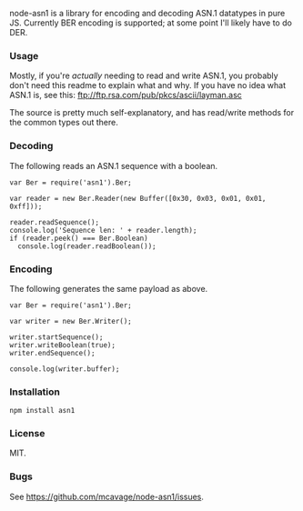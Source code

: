 node-asn1 is a library for encoding and decoding ASN.1 datatypes in pure JS.
Currently BER encoding is supported; at some point I'll likely have to do DER.

###  Usage

Mostly, if you're *actually* needing to read and write ASN.1, you probably don't
need this readme to explain what and why.  If you have no idea what ASN.1 is,
see this: ftp://ftp.rsa.com/pub/pkcs/ascii/layman.asc

The source is pretty much self-explanatory, and has read/write methods for the
common types out there.

### Decoding

The following reads an ASN.1 sequence with a boolean.

    var Ber = require('asn1').Ber;

    var reader = new Ber.Reader(new Buffer([0x30, 0x03, 0x01, 0x01, 0xff]));

    reader.readSequence();
    console.log('Sequence len: ' + reader.length);
    if (reader.peek() === Ber.Boolean)
      console.log(reader.readBoolean());

### Encoding

The following generates the same payload as above.

    var Ber = require('asn1').Ber;

    var writer = new Ber.Writer();

    writer.startSequence();
    writer.writeBoolean(true);
    writer.endSequence();

    console.log(writer.buffer);

###  Installation

    npm install asn1

###  License

MIT.

###  Bugs

See <https://github.com/mcavage/node-asn1/issues>.
